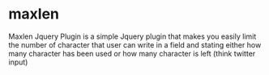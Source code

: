 maxlen
======

Maxlen Jquery Plugin is a simple Jquery plugin that makes you easily limit the number of character that user can write in a field and stating either how many character has been used or how many character is left (think twitter input)